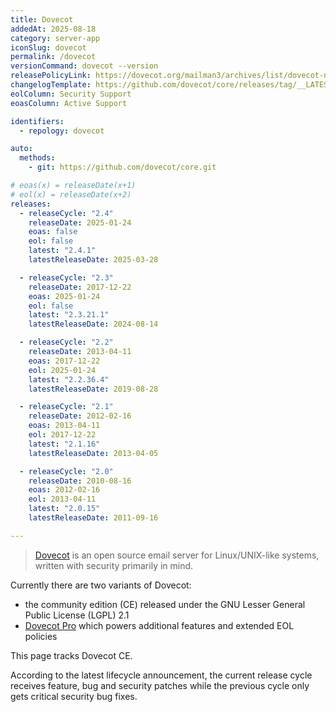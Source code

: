 ```yaml
---
title: Dovecot
addedAt: 2025-08-18
category: server-app
iconSlug: dovecot
permalink: /dovecot
versionCommand: dovecot --version
releasePolicyLink: https://dovecot.org/mailman3/archives/list/dovecot-news@dovecot.org/thread/3P45L76DOC3NKUNSSPIXQNKINGOCYH5K/
changelogTemplate: https://github.com/dovecot/core/releases/tag/__LATEST__
eolColumn: Security Support
eoasColumn: Active Support

identifiers:
  - repology: dovecot

auto:
  methods:
    - git: https://github.com/dovecot/core.git

# eoas(x) = releaseDate(x+1)
# eol(x) = releaseDate(x+2)
releases:
  - releaseCycle: "2.4"
    releaseDate: 2025-01-24
    eoas: false
    eol: false
    latest: "2.4.1"
    latestReleaseDate: 2025-03-28

  - releaseCycle: "2.3"
    releaseDate: 2017-12-22
    eoas: 2025-01-24
    eol: false
    latest: "2.3.21.1"
    latestReleaseDate: 2024-08-14

  - releaseCycle: "2.2"
    releaseDate: 2013-04-11
    eoas: 2017-12-22
    eol: 2025-01-24
    latest: "2.2.36.4"
    latestReleaseDate: 2019-08-28

  - releaseCycle: "2.1"
    releaseDate: 2012-02-16
    eoas: 2013-04-11
    eol: 2017-12-22
    latest: "2.1.16"
    latestReleaseDate: 2013-04-05

  - releaseCycle: "2.0"
    releaseDate: 2010-08-16
    eoas: 2012-02-16
    eol: 2013-04-11
    latest: "2.0.15"
    latestReleaseDate: 2011-09-16

---
```


> [Dovecot](https://dovecot.org/) is an open source email server for Linux/UNIX-like systems,
> written with security primarily in mind.

Currently there are two variants of Dovecot:

- the community edition (CE) released under the GNU Lesser General Public License (LGPL) 2.1
- [Dovecot Pro](https://www.dovecotpro.com/) which powers additional features and extended EOL policies

This page tracks Dovecot CE.

According to the latest lifecycle announcement, the current release cycle receives feature, bug and
security patches while the previous cycle only gets critical security bug fixes.
